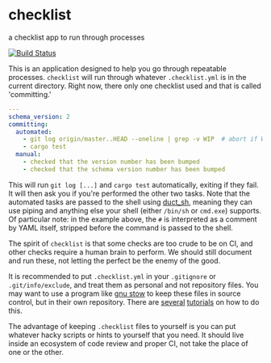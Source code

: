 # checklist
a checklist app to run through processes

[![Build Status](https://travis-ci.org/wickedchicken/checklist.svg?branch=master)](https://travis-ci.org/wickedchicken/checklist)

This is an application designed to help you go through repeatable processes. `checklist`
will run through whatever `.checklist.yml` is in the current directory. Right now, there
only one checklist used and that is called 'committing.'

```yaml
---
schema_version: 2
committing:
  automated:
    - git log origin/master..HEAD --oneline | grep -v WIP  # abort if WIP comment is seen
    - cargo test
  manual:
    - checked that the version number has been bumped
    - checked that the schema version number has been bumped
```

This will run `git log [...]` and `cargo test` automatically, exiting if they fail. It
will then ask you if you're performed the other two tasks. Note that the automated tasks
are passed to the shell using [duct_sh](https://docs.rs/duct_sh/0.1.0/duct_sh/), meaning
they can use piping and anything else your shell (either `/bin/sh` or `cmd.exe`) supports.
Of particular note: in the example above, the `#` is interpreted as a comment by YAML
itself, stripped before the command is passed to the shell.

The spirit of `checklist` is that some checks are too crude to be on CI, and other checks
require a human brain to perform. We should still document and run these, not letting the
perfect be the enemy of the good.

It is recommended to put `.checklist.yml` in your `.gitignore` or `.git/info/exclude`, and
treat them as personal and not repository files. You may want to use a program like
[gnu stow](https://www.gnu.org/software/stow/) to keep these files in source control, but
in their own repository. There are
[several](http://brandon.invergo.net/news/2012-05-26-using-gnu-stow-to-manage-your-dotfiles.html)
[tutorials](https://alexpearce.me/2016/02/managing-dotfiles-with-stow/) on how to do this.

The advantage of keeping `.checklist` files to yourself is you can put whatever hacky
scripts or hints to yourself that you need. It should live inside an ecosystem of
code review and proper CI, not take the place of one or the other.
